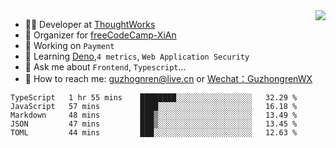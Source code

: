 <img align="right" src="https://github-readme-stats.vercel.app/api?username=guzhongren&show_icons=true&icon_color=805AD5&text_color=000&bg_color=ffffff&hide_title=true" />

- 👨‍💻  Developer at [ThoughtWorks](https://thoughtworks.com)
- 🏢 Organizer for [freeCodeCamp-XiAn](https://github.com/orgs/freeCodeCamp-XiAn)
- 🔭 Working on `Payment`
- 🌱 Learning [Deno](https://deno.land/),`4 metrics`,  `Web Application Security`
- 💬 Ask me about `Frontend`, `Typescript`...
- 🔎 How to reach me: [guzhognren@live.cn](guzhognren@live.cn) or [Wechat：GuzhongrenWX]()

<!--START_SECTION:waka-->
```text
TypeScript   1 hr 55 mins    ████████░░░░░░░░░░░░░░░░░   32.29 % 
JavaScript   57 mins         ████░░░░░░░░░░░░░░░░░░░░░   16.18 % 
Markdown     48 mins         ███▒░░░░░░░░░░░░░░░░░░░░░   13.49 % 
JSON         47 mins         ███▒░░░░░░░░░░░░░░░░░░░░░   13.45 % 
TOML         44 mins         ███░░░░░░░░░░░░░░░░░░░░░░   12.63 % 
```
<!--END_SECTION:waka-->

